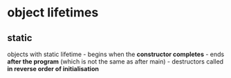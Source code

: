 # object lifetimes

## static
objects with static lifetime
    - begins when the **constructor completes**
    - ends **after the program** (which is not the same as after main)
        - destructors called **in reverse order of initialisation**
        



